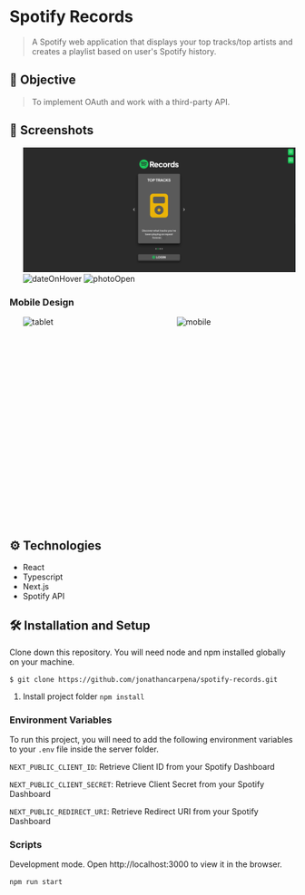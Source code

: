# Spotify Records

> A Spotify web application that displays your top tracks/top artists and creates a playlist based on user's Spotify history.

## 🚀 Objective

> To implement OAuth and work with a third-party API.

## 📸 Screenshots

<ul style="display:flex flex-direction:column">
<img src="./screenshots/landing.PNG" style="max-width:100%; max-height:375px;" alt="landing"> 
<img src="./screenshots/dateOnHover.PNG" style="max-width:100%; max-height:375px;" alt="dateOnHover">
<img src="./screenshots/photoOpen.PNG" style="max-width:100%; max-height:375px;" alt="photoOpen">    
</ul>

### Mobile Design

<ul style="display:flex">
<img src="./screenshots/tablet.PNG" width="271" height="361" alt="tablet">  
<img src="./screenshots/mobile.PNG" width="173" height="361" alt="mobile">  
</ul>

## ⚙ Technologies

-  React
-  Typescript
-  Next.js
-  Spotify API



## 🛠 Installation and Setup

Clone down this repository. You will need node and npm installed globally on
your machine.

```
$ git clone https://github.com/jonathancarpena/spotify-records.git
```

1. Install project folder `npm install`

### Environment Variables

To run this project, you will need to add the following environment variables to
your `.env` file inside the server folder.

`NEXT_PUBLIC_CLIENT_ID`: Retrieve Client ID from your Spotify Dashboard

`NEXT_PUBLIC_CLIENT_SECRET`: Retrieve Client Secret from your Spotify Dashboard

`NEXT_PUBLIC_REDIRECT_URI`: Retrieve Redirect URI from your Spotify Dashboard

### Scripts

Development mode. Open http://localhost:3000 to view it in the browser.

```
npm run start
```
